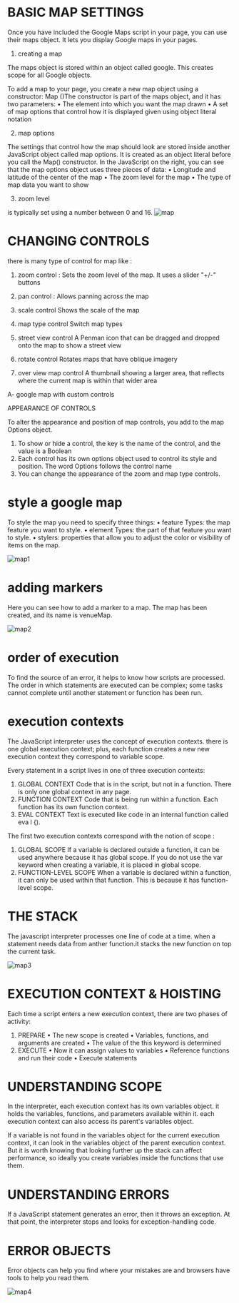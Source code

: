 # BASIC MAP SETTINGS

Once you have included the Google Maps script in your page, you can use their maps object. It lets you display Google maps in your pages.

1. creating a map

The maps object is stored within an object called google. This creates scope for all Google objects.

To add a map to your page, you create a new map object using a constructor: Map ()The constructor is
part of the maps object, and it has two parameters:
• The element into which you want the map drawn
• A set of map options that control how it is displayed given using object literal notation

2. map options

The settings that control how the map should look are stored inside another JavaScript object called map options. It is created as an object literal before
you call the Map() constructor.
 In the JavaScript on the right, you can see that the map options object uses three pieces of data:
• Longitude and latitude of the center of the map
• The zoom level for the map
• The type of map data you want to show

3. zoom level

is typically set using a number between 0 and 16.
![map](https://github.com/naeemmusamh/Reading-note/blob/main/IMAGE/map.jpg?raw=true)

# CHANGING CONTROLS

there is many type of control for map like :

1. zoom control :
Sets the zoom level of the map. It uses a slider "+/-" buttons

2. pan control :
Allows panning across the map

3. scale control
Shows the scale of the map

4. map type control
Switch map types

5. street view control
A Penman icon that can be dragged and dropped onto the map to show a street view

6. rotate control
Rotates maps that have oblique imagery

7. over view map control
A thumbnail showing a larger area, that reflects where the current map is within that wider area

A- google map with custom controls

APPEARANCE OF CONTROLS

To alter the appearance and position of map controls, you add to the map Options object.
1. To show or hide a control, the key is the name of the control, and the value is a Boolean
2. Each control has its own options object used to control its style and position. The word Options follows the control name
3. You can change the appearance of the zoom and map type controls.

# style a google map

To style the map you need to specify three things:
• feature Types: the map feature you want to style.
• element Types: the part of that feature you want to style.
• stylers: properties that allow you to adjust the color or visibility of items on the map.

![map1](https://github.com/naeemmusamh/Reading-note/blob/main/IMAGE/map1.jpg?raw=true)

# adding markers

Here you can see how to add a marker to a map. The map has been created, and its name is venueMap.

![map2](https://github.com/naeemmusamh/Reading-note/blob/main/IMAGE/map2.jpg?raw=true)

# order of execution

To find the source of an error, it helps to know how scripts are processed. The order in which statements are executed can be complex; some tasks cannot complete until another statement or function has been run.

# execution contexts

The JavaScript interpreter uses the concept of execution contexts. there is one global execution context; plus, each function creates a new new execution context they correspond to variable scope.

Every statement in a script lives in one of three execution contexts:
1. GLOBAL CONTEXT
Code that is in the script, but not in a function.
There is only one global context in any page.
2. FUNCTION CONTEXT
Code that is being run within a function.
Each function has its own function context.
3. EVAL CONTEXT
Text is executed like code in an internal function
called eva l {).

The first two execution contexts correspond with the notion of scope :
1. GLOBAL SCOPE
If a variable is declared outside a function, it can be used anywhere because it has global scope.
If you do not use the var keyword when creating a variable, it is placed in global scope.
2. FUNCTION-LEVEL SCOPE
When a variable is declared within a function, it can only be used within that function. This is because it has function-level scope.

# THE STACK

The javascript interpreter processes one line of code at a time. when a statement needs data from anther function.it stacks the new function on top the current task.

![map3](https://github.com/naeemmusamh/Reading-note/blob/main/IMAGE/map3.jpg?raw=true)

# EXECUTION CONTEXT & HOISTING

Each time a script enters a new execution context, there are two phases of activity:
1. PREPARE
• The new scope is created
• Variables, functions, and arguments are created
• The value of the this keyword is determined
2. EXECUTE
• Now it can assign values to variables
• Reference functions and run their code
• Execute statements

# UNDERSTANDING SCOPE

In the interpreter, each execution context has its own variables object. it holds the variables, functions, and parameters available within it. each execution context can also access its parent's variables object.

If a variable is not found in the variables object for the current execution context, it can look in the variables object of the parent execution context. But it is worth knowing that looking further up the stack can affect performance, so ideally you create variables inside the functions that use them.

# UNDERSTANDING ERRORS
If a JavaScript statement generates an error, then it throws an exception.
At that point, the interpreter stops and looks for exception-handling code.

# ERROR OBJECTS
Error objects can help you find where your mistakes are and browsers have tools to help you read them.

![map4](https://github.com/naeemmusamh/Reading-note/blob/main/IMAGE/map4.jpg?raw=true)
